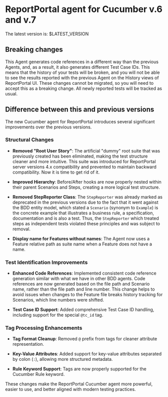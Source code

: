 # ReportPortal agent for Cucumber v.6 and v.7

The latest version is: $LATEST_VERSION

## Breaking changes

This Agent generates code references in a different way than the previous Agents, and, as a result, it also generates
different Test Case IDs. This means that the history of your tests will be broken, and you will not be able to see the
results reported with the previous Agent on the History views of ReportPortal UI. These changes cannot be migrated, so
you will need to accept this as a breaking change. All newly reported tests will be tracked as usual.

## Difference between this and previous versions

The new Cucumber agent for ReportPortal introduces several significant improvements over the previous versions.

### Structural Changes

- **Removed "Root User Story"**: The artificial "dummy" root suite that was previously created has been eliminated,
  making the test structure cleaner and more intuitive. This suite was introduced for ReportPortal server versions 4.x 
  compatibility and prevented to maintain backward compatibility. Now it is time to get rid of it.

- **Improved Hierarchy**: Before/After hooks are now properly nested within their parent Scenarios and Steps, creating a
  more logical test structure.

- **Removed StepReporter Class**: The `StepReporter` was already marked as deprecated in the previous versions due to
  the fact that it went against the BDD entity model, which stated a `Scenario` (synonym to `Example`) is the concrete
  example that illustrates a business rule, a specification, documentation and is also a test. Thus, the `StepReporter`
  which treated steps as independent tests violated these principles and was subject to removal.

- **Display name for Features without names**: The Agent now uses a Feature relative path as suite name when a Feature
  does not have a name.

### Test Identification Improvements

- **Enhanced Code References**: Implemented consistent code reference generation similar with what we have in other BDD
  agents. Code references are now generated based on the file path and Scenario name, rather than the file path and
  line number. This change helps to avoid issues when changes to the Feature file breaks history tracking for Scenarios,
  which line numbers were shifted.

- **Test Case ID Support**: Added comprehensive Test Case ID handling, including support for the special `@tc_id` tag.

### Tag Processing Enhancements

- **Tag Format Cleanup**: Removed `@` prefix from tags for cleaner attribute representation.

- **Key-Value Attributes**: Added support for key-value attributes separated by colon (`:`), allowing more structured
  metadata.

- **Rule Keyword Support**: Tags are now properly supported for the Cucumber Rule keyword.

These changes make the ReportPortal Cucumber agent more powerful, easier to use, and better aligned with modern testing
practices.
